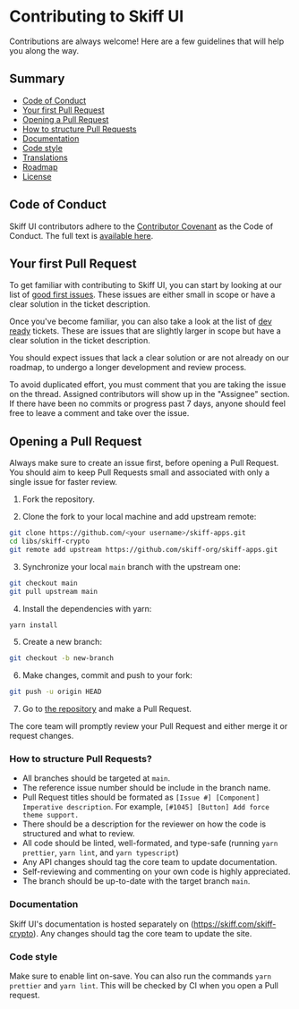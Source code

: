 # Contributing to Skiff UI

Contributions are always welcome! Here are a few guidelines that will help you along the way.

## Summary

- [Code of Conduct](#code-of-conduct)
- [Your first Pull Request](#your-first-pull-request)
- [Opening a Pull Request](#opening-a-pull-request)
- [How to structure Pull Requests](#how-to-structure-pull-requests)
- [Documentation](#documentation)
- [Code style](#code-style)
- [Translations](#translations)
- [Roadmap](#roadmap)
- [License](#license)

## Code of Conduct

Skiff UI contributors adhere to the [Contributor Covenant](https://www.contributor-covenant.org/) as the Code of Conduct. The full text is [available here](./CODE_OF_CONDUCT.md).

## Your first Pull Request

To get familiar with contributing to Skiff UI, you can start by looking at our list of [good first issues](https://github.com/skiff-org/skiff-apps/issues?q=is:open+is:issue+label:"good+first+issue"). These issues are either small in scope or have a clear solution in the ticket description.

Once you've become familiar, you can also take a look at the list of [dev ready](https://github.com/skiff-org/skiff-apps/issues?q=is:open+is:issue+label:"dev+ready") tickets. These are issues that are slightly larger in scope but have a clear solution in the ticket description.

You should expect issues that lack a clear solution or are not already on our roadmap, to undergo a longer development and review process.

To avoid duplicated effort, you must comment that you are taking the issue on the thread. Assigned contributors will show up in the "Assignee" section. If there have been no commits or progress past 7 days, anyone should feel free to leave a comment and take over the issue.

## Opening a Pull Request

Always make sure to create an issue first, before opening a Pull Request. You should aim to keep Pull Requests small and associated with only a single issue for faster review.

1. Fork the repository.

2. Clone the fork to your local machine and add upstream remote:

```sh
git clone https://github.com/<your username>/skiff-apps.git
cd libs/skiff-crypto
git remote add upstream https://github.com/skiff-org/skiff-apps.git
```

<!-- #default-branch-switch -->

3. Synchronize your local `main` branch with the upstream one:

```sh
git checkout main
git pull upstream main
```

4. Install the dependencies with yarn:

```sh
yarn install
```

5. Create a new branch:

```sh
git checkout -b new-branch
```

6. Make changes, commit and push to your fork:

```sh
git push -u origin HEAD
```

7. Go to [the repository](https://github.com/skiff-org/skiff-apps/pulls) and make a Pull Request.

The core team will promptly review your Pull Request and either merge it or request changes.

### How to structure Pull Requests?

- All branches should be targeted at `main`.
- The reference issue number should be include in the branch name.
- Pull Request titles should be formated as `[Issue #] [Component] Imperative description`. For example, `[#1045] [Button] Add force theme support.`
- There should be a description for the reviewer on how the code is structured and what to review.
- All code should be linted, well-formated, and type-safe (running `yarn prettier`, `yarn lint`, and `yarn typescript`)
- Any API changes should tag the core team to update documentation.
- Self-reviewing and commenting on your own code is highly appreciated.
- The branch should be up-to-date with the target branch `main`.

### Documentation

Skiff UI's documentation is hosted separately on (https://skiff.com/skiff-crypto). Any changes should tag the core team to update the site.

### Code style

Make sure to enable lint on-save. You can also run the commands `yarn prettier` and `yarn lint`. This will be checked by CI when you open a Pull request.
